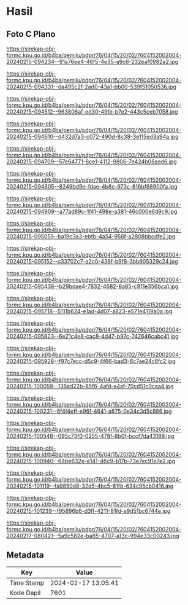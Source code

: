 # Hasil

## Foto C Plano

https://sirekap-obj-formc.kpu.go.id/b4ba/pemilu/pdpr/76/04/15/20/02/7604152002004-20240215-094234--91a76ee4-46f5-4e35-a9c6-232eaf0982a2.jpg

https://sirekap-obj-formc.kpu.go.id/b4ba/pemilu/pdpr/76/04/15/20/02/7604152002004-20240215-094331--da495c2f-2ad0-43a1-bb00-539f51050536.jpg

https://sirekap-obj-formc.kpu.go.id/b4ba/pemilu/pdpr/76/04/15/20/02/7604152002004-20240215-094512--963806af-ed30-49fe-b7e2-443c5ceb7058.jpg

https://sirekap-obj-formc.kpu.go.id/b4ba/pemilu/pdpr/76/04/15/20/02/7604152002004-20240215-094610--d432d7a3-c072-490d-8c38-3e115ed3a94a.jpg

https://sirekap-obj-formc.kpu.go.id/b4ba/pemilu/pdpr/76/04/15/20/02/7604152002004-20240215-094709--57e64771-6ce1-4112-9806-7e424b06aed6.jpg

https://sirekap-obj-formc.kpu.go.id/b4ba/pemilu/pdpr/76/04/15/20/02/7604152002004-20240215-094805--8249bd9e-fdae-4b8c-973c-816bf68900fa.jpg

https://sirekap-obj-formc.kpu.go.id/b4ba/pemilu/pdpr/76/04/15/20/02/7604152002004-20240215-094909--a77ad89c-1f41-498e-a381-46c000e6d9c9.jpg

https://sirekap-obj-formc.kpu.go.id/b4ba/pemilu/pdpr/76/04/15/20/02/7604152002004-20240215-095051--ba19c3a3-ebfb-4a54-956f-a2808bbcdfe2.jpg

https://sirekap-obj-formc.kpu.go.id/b4ba/pemilu/pdpr/76/04/15/20/02/7604152002004-20240215-095152--c33702c7-a2c0-438f-b9f8-3bb905329c24.jpg

https://sirekap-obj-formc.kpu.go.id/b4ba/pemilu/pdpr/76/04/15/20/02/7604152002004-20240215-095438--b29bdae4-7832-4682-8a85-c911e356bca1.jpg

https://sirekap-obj-formc.kpu.go.id/b4ba/pemilu/pdpr/76/04/15/20/02/7604152002004-20240215-095718--5111b624-e1ad-4d07-a823-e571e4119a0a.jpg

https://sirekap-obj-formc.kpu.go.id/b4ba/pemilu/pdpr/76/04/15/20/02/7604152002004-20240215-095823--6e21c4e8-cac8-4d47-b97c-742646cabc41.jpg

https://sirekap-obj-formc.kpu.go.id/b4ba/pemilu/pdpr/76/04/15/20/02/7604152002004-20240215-095928--f97c7ecc-d5c9-4f66-bad3-6c7ae24c6fc2.jpg

https://sirekap-obj-formc.kpu.go.id/b4ba/pemilu/pdpr/76/04/15/20/02/7604152002004-20240215-100059--136ad22b-85f6-4afd-a4af-70cd51c0caa4.jpg

https://sirekap-obj-formc.kpu.go.id/b4ba/pemilu/pdpr/76/04/15/20/02/7604152002004-20240215-100231--6f4f4eff-e96f-4641-a875-0e34c3d5c886.jpg

https://sirekap-obj-formc.kpu.go.id/b4ba/pemilu/pdpr/76/04/15/20/02/7604152002004-20240215-100548--095c73f0-0255-478f-8b0f-bccf7da43189.jpg

https://sirekap-obj-formc.kpu.go.id/b4ba/pemilu/pdpr/76/04/15/20/02/7604152002004-20240215-100940--64be632e-e141-46c9-b17b-73e7ec91e7e2.jpg

https://sirekap-obj-formc.kpu.go.id/b4ba/pemilu/pdpr/76/04/15/20/02/7604152002004-20240215-101119--fa9850d8-32d5-4bc5-81fb-634c95cb0416.jpg

https://sirekap-obj-formc.kpu.go.id/b4ba/pemilu/pdpr/76/04/15/20/02/7604152002004-20240215-101239--f95896b6-d3ff-4211-81fd-a9d51bc6744e.jpg

https://sirekap-obj-formc.kpu.go.id/b4ba/pemilu/pdpr/76/04/15/20/02/7604152002004-20240217-080421--5a9c582e-ba65-4707-a13c-994e33c00243.jpg


## Metadata

| Key        | Value               |
| ---------- | ------------------- |
| Time Stamp | 2024-02-17 13:05:41 |
| Kode Dapil | 7601                |



